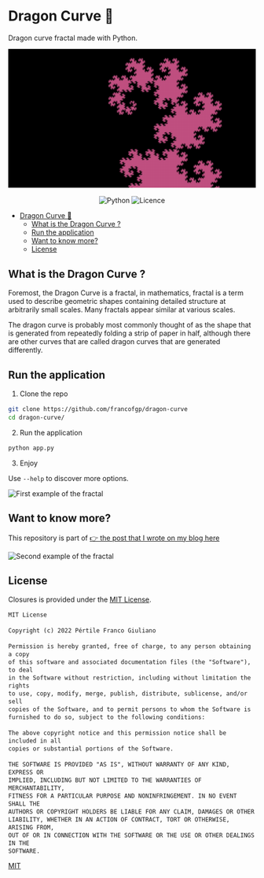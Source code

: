 # Dragon Curve 🐉
Dragon curve fractal made with Python.

![](assets/line-length-2.png)

<div align="center"> 

  ![Python](https://img.shields.io/badge/python-3670A0?style=for-the-badge&logo=python&logoColor=ffdd54)
  ![Licence](https://img.shields.io/github/license/Ileriayo/markdown-badges?style=for-the-badge)
</div>

- [Dragon Curve 🐉](#dragon-curve-)
  - [What is the Dragon Curve ?](#what-is-the-dragon-curve-)
  - [Run the application](#run-the-application)
  - [Want to know more?](#want-to-know-more)
  - [License](#license)

## What is the Dragon Curve ?
Foremost, the Dragon Curve is a fractal, in mathematics, fractal is a term used to describe geometric shapes containing detailed structure at arbitrarily small scales. Many fractals appear similar at various scales.

The dragon curve is probably most commonly thought of as the shape that is generated from repeatedly folding a strip of paper in half, although there are other curves that are called dragon curves that are generated differently.

## Run the application


1. Clone the repo
```bash
git clone https://github.com/francofgp/dragon-curve
cd dragon-curve/
```

2. Run the application
```bash
python app.py
```
3. Enjoy

Use `--help` to discover more options.

![First example of the fractal](assets/dragon_curve_asset_animated.gif)

## Want to know more?

This repository is part of [👉 the post that I wrote on my blog here](https://www.giulianopertile.com/blog/dragon-curve-in-python/)

![Second example of the fractal](assets/dragon_curve_asset_round.png)

## License

Closures is provided under the [MIT License](https://github.com/vhesener/Closures/blob/master/LICENSE).

```text
MIT License

Copyright (c) 2022 Pértile Franco Giuliano

Permission is hereby granted, free of charge, to any person obtaining a copy
of this software and associated documentation files (the "Software"), to deal
in the Software without restriction, including without limitation the rights
to use, copy, modify, merge, publish, distribute, sublicense, and/or sell
copies of the Software, and to permit persons to whom the Software is
furnished to do so, subject to the following conditions:

The above copyright notice and this permission notice shall be included in all
copies or substantial portions of the Software.

THE SOFTWARE IS PROVIDED "AS IS", WITHOUT WARRANTY OF ANY KIND, EXPRESS OR
IMPLIED, INCLUDING BUT NOT LIMITED TO THE WARRANTIES OF MERCHANTABILITY,
FITNESS FOR A PARTICULAR PURPOSE AND NONINFRINGEMENT. IN NO EVENT SHALL THE
AUTHORS OR COPYRIGHT HOLDERS BE LIABLE FOR ANY CLAIM, DAMAGES OR OTHER
LIABILITY, WHETHER IN AN ACTION OF CONTRACT, TORT OR OTHERWISE, ARISING FROM,
OUT OF OR IN CONNECTION WITH THE SOFTWARE OR THE USE OR OTHER DEALINGS IN THE
SOFTWARE.
```


[MIT](https://choosealicense.com/licenses/mit/)
